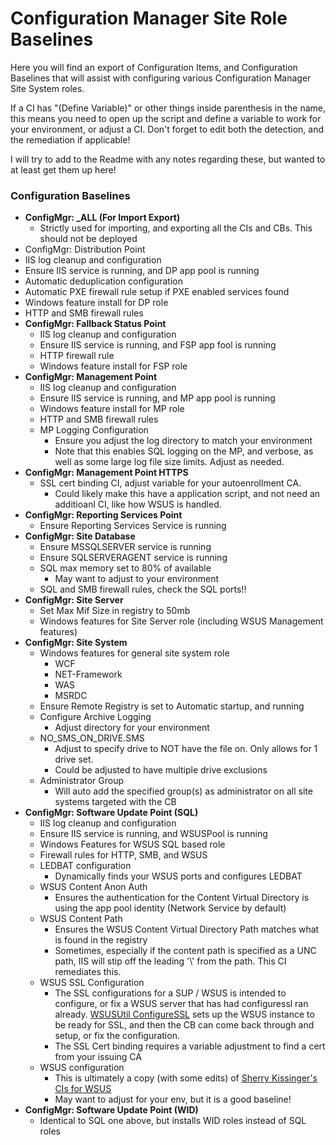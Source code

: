 # Configuration Manager Site Role Baselines

Here you will find an export of Configuration Items, and Configuration Baselines that will assist with configuring various Configuration Manager Site System roles.

If a CI has "(Define Variable)" or other things inside parenthesis in the name, this means you need to open up the script and define a variable to work for your environment, or adjust a CI. Don't forget to edit both the detection, and the remediation if applicable!

I will try to add to the Readme with any notes regarding these, but wanted to at least get them up here!

### Configuration Baselines
* **ConfigMgr: _ALL (For Import Export)**
  * Strictly used for importing, and exporting all the CIs and CBs. This should not be deployed
*  ConfigMgr: Distribution Point
  * IIS log cleanup and configuration
  * Ensure IIS service is running, and DP app pool is running
  * Automatic deduplication configuration
  * Automatic PXE firewall rule setup if PXE enabled services found
  * Windows feature install for DP role
  * HTTP and SMB firewall rules
* **ConfigMgr: Fallback Status Point**
  * IIS log cleanup and configuration
  * Ensure IIS service is running, and FSP app fool is running
  * HTTP firewall rule
  * Windows feature install for FSP role
* **ConfigMgr: Management Point**
  * IIS log cleanup and configuration
  * Ensure IIS service is running, and MP app pool is running
  * Windows feature install for MP role
  * HTTP and SMB firewall rules
  * MP Logging Configuration
    * Ensure you adjust the log directory to match your environment
    * Note that this enables SQL logging on the MP, and verbose, as well as some large log file size limits. Adjust as needed.
* **ConfigMgr: Management Point HTTPS**
  * SSL cert binding CI, adjust variable for your autoenrollment CA. 
    * Could likely make this have a application script, and not need an additioanl CI, like how WSUS is handled.
* **ConfigMgr: Reporting Services Point**
  * Ensure Reporting Services Service is running
* **ConfigMgr: Site Database**
  * Ensure MSSQLSERVER service is running
  * Ensure SQLSERVERAGENT service is running
  * SQL max memory set to 80% of available
    * May want to adjust to your environment
  * SQL and SMB firewall rules, check the SQL ports!!
* **ConfigMgr: Site Server**
  * Set Max Mif Size in registry to 50mb
  * Windows features for Site Server role (including WSUS Management features)
* **ConfigMgr: Site System**
  * Windows features for general site system role
    * WCF
    * NET-Framework
    * WAS
    * MSRDC
  * Ensure Remote Registry is set to Automatic startup, and running
  * Configure Archive Logging
    * Adjust directory for your environment
  * NO_SMS_ON_DRIVE.SMS
    * Adjust to specify drive to NOT have the file on. Only allows for 1 drive set.
    * Could be adjusted to have multiple drive exclusions
  * Administrator Group
    * Will auto add the specified group(s) as administrator on all site systems targeted with the CB
* **ConfigMgr: Software Update Point (SQL)**
  * IIS log cleanup and configuration
  * Ensure IIS service is running, and WSUSPool is running
  * Windows Features for WSUS SQL based role
  * Firewall rules for HTTP, SMB, and WSUS
  * LEDBAT configuration
    * Dynamically finds your WSUS ports and configures LEDBAT
  * WSUS Content Anon Auth
    * Ensures the authentication for the Content Virtual Directory is using the app pool identity (Network Service by default)
  * WSUS Content Path
    * Ensures the WSUS Content Virtual Directory Path matches what is found in the registry
    * Sometimes, especially if the content path is specified as a UNC path, IIS will stip off the leading '\\' from the path. This CI remediates this.
  * WSUS SSL Configuration
    * The SSL configurations for a SUP / WSUS is intended to configure, or fix a WSUS server that has had configuressl ran already. [WSUSUtil ConfigureSSL](https://docs.microsoft.com/en-us/windows-server/administration/windows-server-update-services/deploy/2-configure-wsus#to-configure-ssl-on-the-wsus-root-server) sets up the WSUS instance to be ready for SSL, and then the CB can come back through and setup, or fix the configuration. 
    * The SSL Cert binding requires a variable adjustment to find a cert from your issuing CA
  * WSUS configuration
    * This is ultimately a copy (with some edits) of [Sherry Kissinger's CIs for WSUS](https://tcsmug.org/blogs/sherry-kissinger/512-wsus-administration-wsuspool-web-config-settings-enforcement-via-configuration-items)
    * May want to adjust for your env, but it is a good baseline!
* **ConfigMgr: Software Update Point (WID)**
  * Identical to SQL one above, but installs WID roles instead of SQL roles
